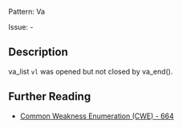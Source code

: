 Pattern: Va

Issue: -

## Description

va_list `vl` was opened but not closed by va_end().

## Further Reading

* [Common Weakness Enumeration (CWE) - 664](https://cwe.mitre.org/data/definitions/664.html)